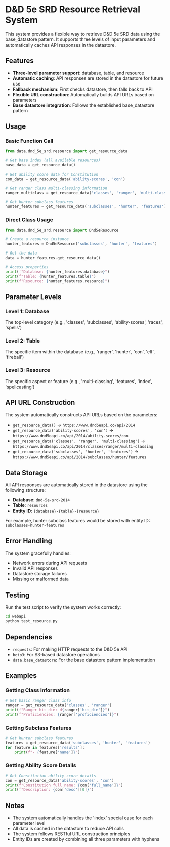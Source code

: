 # D&D 5e SRD Resource Retrieval System

This system provides a flexible way to retrieve D&D 5e SRD data using the base_datastore pattern. It supports three levels of input parameters and automatically caches API responses in the datastore.

## Features

- **Three-level parameter support**: database, table, and resource
- **Automatic caching**: API responses are stored in the datastore for future use
- **Fallback mechanism**: First checks datastore, then falls back to API
- **Flexible URL construction**: Automatically builds API URLs based on parameters
- **Base datastore integration**: Follows the established base_datastore pattern

## Usage

### Basic Function Call

```python
from data.dnd_5e_srd.resource import get_resource_data

# Get base index (all available resources)
base_data = get_resource_data()

# Get ability score data for Constitution
con_data = get_resource_data('ability-scores', 'con')

# Get ranger class multi-classing information
ranger_multiclass = get_resource_data('classes', 'ranger', 'multi-classing')

# Get hunter subclass features
hunter_features = get_resource_data('subclasses', 'hunter', 'features')
```

### Direct Class Usage

```python
from data.dnd_5e_srd.resource import Dnd5eResource

# Create a resource instance
hunter_features = Dnd5eResource('subclasses', 'hunter', 'features')

# Get the data
data = hunter_features.get_resource_data()

# Access properties
print(f"Database: {hunter_features.database}")
print(f"Table: {hunter_features.table}")
print(f"Resource: {hunter_features.resource}")
```

## Parameter Levels

### Level 1: Database
The top-level category (e.g., 'classes', 'subclasses', 'ability-scores', 'races', 'spells')

### Level 2: Table
The specific item within the database (e.g., 'ranger', 'hunter', 'con', 'elf', 'fireball')

### Level 3: Resource
The specific aspect or feature (e.g., 'multi-classing', 'features', 'index', 'spellcasting')

## API URL Construction

The system automatically constructs API URLs based on the parameters:

- `get_resource_data()` → `https://www.dnd5eapi.co/api/2014`
- `get_resource_data('ability-scores', 'con')` → `https://www.dnd5eapi.co/api/2014/ability-scores/con`
- `get_resource_data('classes', 'ranger', 'multi-classing')` → `https://www.dnd5eapi.co/api/2014/classes/ranger/multi-classing`
- `get_resource_data('subclasses', 'hunter', 'features')` → `https://www.dnd5eapi.co/api/2014/subclasses/hunter/features`

## Data Storage

All API responses are automatically stored in the datastore using the following structure:
- **Database**: `dnd-5e-srd-2014`
- **Table**: `resources`
- **Entity ID**: `{database}-{table}-{resource}`

For example, hunter subclass features would be stored with entity ID: `subclasses-hunter-features`

## Error Handling

The system gracefully handles:
- Network errors during API requests
- Invalid API responses
- Datastore storage failures
- Missing or malformed data

## Testing

Run the test script to verify the system works correctly:

```bash
cd webapi
python test_resource.py
```

## Dependencies

- `requests`: For making HTTP requests to the D&D 5e API
- `boto3`: For S3-based datastore operations
- `data.base_datastore`: For the base datastore pattern implementation

## Examples

### Getting Class Information
```python
# Get basic ranger class info
ranger = get_resource_data('classes', 'ranger')
print(f"Ranger hit die: d{ranger['hit_die']}")
print(f"Proficiencies: {ranger['proficiencies']}")
```

### Getting Subclass Features
```python
# Get hunter subclass features
features = get_resource_data('subclasses', 'hunter', 'features')
for feature in features['results']:
    print(f"- {feature['name']}")
```

### Getting Ability Score Details
```python
# Get Constitution ability score details
con = get_resource_data('ability-scores', 'con')
print(f"Constitution full name: {con['full_name']}")
print(f"Description: {con['desc'][0]}")
```

## Notes

- The system automatically handles the 'index' special case for each parameter level
- All data is cached in the datastore to reduce API calls
- The system follows RESTful URL construction principles
- Entity IDs are created by combining all three parameters with hyphens
